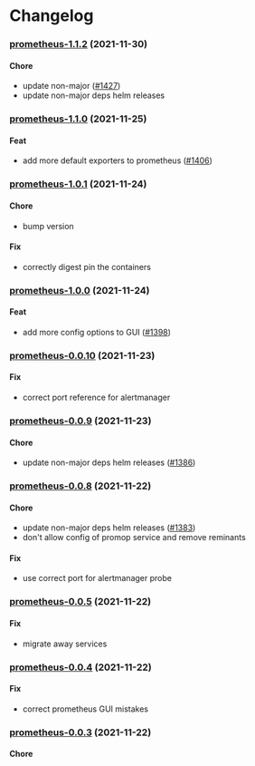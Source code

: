 # Changelog<br>


<a name="prometheus-1.1.2"></a>
### [prometheus-1.1.2](https://github.com/truecharts/apps/compare/prometheus-1.1.1...prometheus-1.1.2) (2021-11-30)

#### Chore

* update non-major ([#1427](https://github.com/truecharts/apps/issues/1427))
* update non-major deps helm releases



<a name="prometheus-1.1.0"></a>
### [prometheus-1.1.0](https://github.com/truecharts/apps/compare/uptimerobot-prometheus-1.0.0...prometheus-1.1.0) (2021-11-25)

#### Feat

* add more default exporters to prometheus ([#1406](https://github.com/truecharts/apps/issues/1406))



<a name="prometheus-1.0.1"></a>
### [prometheus-1.0.1](https://github.com/truecharts/apps/compare/prometheus-1.0.0...prometheus-1.0.1) (2021-11-24)

#### Chore

* bump version

#### Fix

* correctly digest pin the containers



<a name="prometheus-1.0.0"></a>
### [prometheus-1.0.0](https://github.com/truecharts/apps/compare/uptimerobot-prometheus-0.0.1...prometheus-1.0.0) (2021-11-24)

#### Feat

* add more config options to GUI ([#1398](https://github.com/truecharts/apps/issues/1398))



<a name="prometheus-0.0.10"></a>
### [prometheus-0.0.10](https://github.com/truecharts/apps/compare/prometheus-0.0.9...prometheus-0.0.10) (2021-11-23)

#### Fix

* correct port reference for alertmanager



<a name="prometheus-0.0.9"></a>
### [prometheus-0.0.9](https://github.com/truecharts/apps/compare/prometheus-0.0.8...prometheus-0.0.9) (2021-11-23)

#### Chore

* update non-major deps helm releases ([#1386](https://github.com/truecharts/apps/issues/1386))



<a name="prometheus-0.0.8"></a>
### [prometheus-0.0.8](https://github.com/truecharts/apps/compare/prometheus-0.0.5...prometheus-0.0.8) (2021-11-22)

#### Chore

* update non-major deps helm releases ([#1383](https://github.com/truecharts/apps/issues/1383))
* don't allow config of promop service and remove reminants

#### Fix

* use correct port for alertmanager probe



<a name="prometheus-0.0.5"></a>
### [prometheus-0.0.5](https://github.com/truecharts/apps/compare/prometheus-0.0.4...prometheus-0.0.5) (2021-11-22)

#### Fix

* migrate away services



<a name="prometheus-0.0.4"></a>
### [prometheus-0.0.4](https://github.com/truecharts/apps/compare/prometheus-0.0.3...prometheus-0.0.4) (2021-11-22)

#### Fix

* correct prometheus GUI mistakes



<a name="prometheus-0.0.3"></a>
### [prometheus-0.0.3](https://github.com/truecharts/apps/compare/prometheus-0.0.2...prometheus-0.0.3) (2021-11-22)

#### Chore

